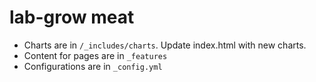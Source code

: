 # lab-grow meat

- Charts are in `/_includes/charts`. Update index.html with new charts.
- Content for pages are in `_features`
- Configurations are in `_config.yml`